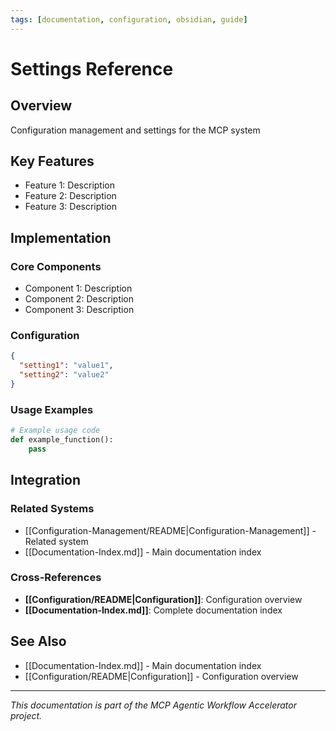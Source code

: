 ```yaml
---
tags: [documentation, configuration, obsidian, guide]
---
```

# Settings Reference

## Overview

Configuration management and settings for the MCP system

## Key Features

- Feature 1: Description
- Feature 2: Description  
- Feature 3: Description

## Implementation

### Core Components

- Component 1: Description
- Component 2: Description
- Component 3: Description

### Configuration

```json
{
  "setting1": "value1",
  "setting2": "value2"
}
```

### Usage Examples

```python
# Example usage code
def example_function():
    pass
```

## Integration

### Related Systems

- [[Configuration-Management/README|Configuration-Management]] - Related system
- [[Documentation-Index.md]] - Main documentation index

### Cross-References

- **[[Configuration/README|Configuration]]**: Configuration overview
- **[[Documentation-Index.md]]**: Complete documentation index

## See Also

- [[Documentation-Index.md]] - Main documentation index
- [[Configuration/README|Configuration]] - Configuration overview

---

*This documentation is part of the MCP Agentic Workflow Accelerator project.*
